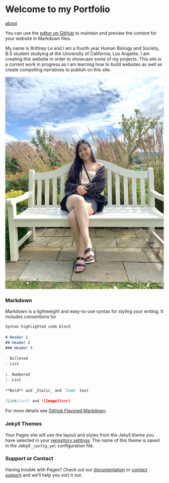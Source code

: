 # Welcome to my Portfolio 

[about](about.html)

You can use the [editor on GitHub](https://github.com/brittney2198/brittney2198.github.io/edit/master/README.md) to maintain and preview the content for your website in Markdown files.

My name is Brittney Le and I am a fourth year Human Biology and Society, B.S student studying at the University of California, Los Angeles. I am creating this website in order to showcase some of my projects. This site is a current work in progress as I am learning how to build websites as well as create compelling narratives to publish on this site. 

![](git_pic.jpg)



### Markdown

Markdown is a lightweight and easy-to-use syntax for styling your writing. It includes conventions for

```markdown
Syntax highlighted code block

# Header 1
## Header 2
### Header 3

- Bulleted
- List

1. Numbered
2. List

**Bold** and _Italic_ and `Code` text

[Link](url) and ![Image](src)
```

For more details see [GitHub Flavored Markdown](https://guides.github.com/features/mastering-markdown/).

### Jekyll Themes

Your Pages site will use the layout and styles from the Jekyll theme you have selected in your [repository settings](https://github.com/brittney2198/brittney2198.github.io/settings). The name of this theme is saved in the Jekyll `_config.yml` configuration file.

### Support or Contact

Having trouble with Pages? Check out our [documentation](https://docs.github.com/categories/github-pages-basics/) or [contact support](https://github.com/contact) and we’ll help you sort it out.
